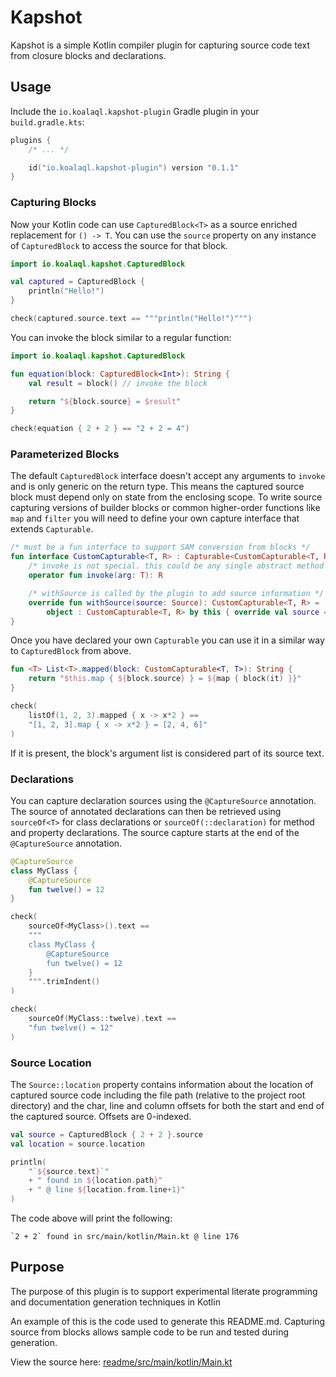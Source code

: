 # Kapshot

Kapshot is a simple Kotlin compiler plugin for capturing
source code text from closure blocks and declarations.

## Usage

Include the `io.koalaql.kapshot-plugin` Gradle plugin in your `build.gradle.kts`:

```kotlin
plugins {
    /* ... */

    id("io.koalaql.kapshot-plugin") version "0.1.1"
}
```

### Capturing Blocks

Now your Kotlin code can use `CapturedBlock<T>` as a source enriched replacement for `() -> T`.
You can use the `source` property on any instance of
`CapturedBlock` to access the source for that block.

```kotlin
import io.koalaql.kapshot.CapturedBlock

val captured = CapturedBlock {
    println("Hello!")
}

check(captured.source.text == """println("Hello!")""")
```

You can invoke the block similar to a regular function:

```kotlin
import io.koalaql.kapshot.CapturedBlock

fun equation(block: CapturedBlock<Int>): String {
    val result = block() // invoke the block

    return "${block.source} = $result"
}

check(equation { 2 + 2 } == "2 + 2 = 4")
```

### Parameterized Blocks

The default `CapturedBlock` interface doesn't accept any
arguments to `invoke` and is only generic on the return type. This
means the captured source block must depend only on state from the
enclosing scope. To write source capturing versions of builder blocks
or common higher-order functions like `map` and `filter` you will
need to define your own capture interface that extends `Capturable`.

```kotlin
/* must be a fun interface to support SAM conversion from blocks */
fun interface CustomCapturable<T, R> : Capturable<CustomCapturable<T, R>> {
    /* invoke is not special. this could be any single abstract method */
    operator fun invoke(arg: T): R

    /* withSource is called by the plugin to add source information */
    override fun withSource(source: Source): CustomCapturable<T, R> =
        object : CustomCapturable<T, R> by this { override val source = source }
}
```

Once you have declared your own `Capturable` you can use it
in a similar way to `CapturedBlock` from above.

```kotlin
fun <T> List<T>.mapped(block: CustomCapturable<T, T>): String {
    return "$this.map { ${block.source} } = ${map { block(it) }}"
}

check(
    listOf(1, 2, 3).mapped { x -> x*2 } ==
    "[1, 2, 3].map { x -> x*2 } = [2, 4, 6]"
)
```

If it is present, the block's argument list is considered part of its source text.

### Declarations

You can capture declaration sources using the `@CaptureSource`
annotation. The source of annotated declarations can then be retrieved using
`sourceOf<T>` for class declarations or `sourceOf(::declaration)` for method and property
declarations. The source capture starts at the end of the `@CaptureSource`
annotation.

```kotlin
@CaptureSource
class MyClass {
    @CaptureSource
    fun twelve() = 12
}

check(
    sourceOf<MyClass>().text ==
    """
    class MyClass {
        @CaptureSource
        fun twelve() = 12
    }
    """.trimIndent()
)

check(
    sourceOf(MyClass::twelve).text ==
    "fun twelve() = 12"
)
```

### Source Location

The `Source::location` property
contains information about the location of captured source code
including the file path (relative to the project root directory)
and the char, line and column offsets for both the start
and end of the captured source. Offsets are 0-indexed.

```kotlin
val source = CapturedBlock { 2 + 2 }.source
val location = source.location

println(
    "`${source.text}`"
    + " found in ${location.path}"
    + " @ line ${location.from.line+1}"
)
```

The code above will print the following:

```
`2 + 2` found in src/main/kotlin/Main.kt @ line 176
```

## Purpose

The purpose of this plugin is to support experimental literate
programming and documentation generation techniques in Kotlin

An example of this is the code used to generate this README.md.
Capturing source from blocks allows sample code to be run and
tested during generation.

View the source here: [readme/src/main/kotlin/Main.kt](readme/src/main/kotlin/Main.kt)
